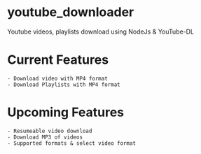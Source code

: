 # youtube_downloader
Youtube videos, playlists download using NodeJs & YouTube-DL

# Current Features
    - Download video with MP4 format
    - Download Playlists with MP4 format

# Upcoming Features 
    - Resumeable video download
    - Download MP3 of videos
    - Supported formats & select video format